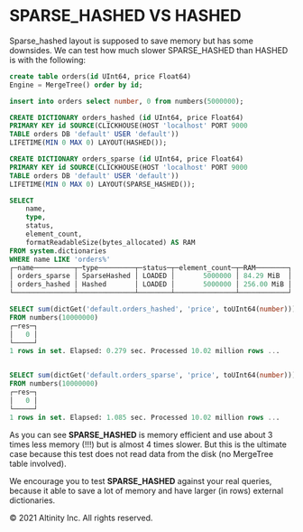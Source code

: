 # SPARSE\_HASHED VS HASHED

Sparse\_hashed layout is supposed to save memory but has some downsides. We can test how much slower SPARSE\_HASHED than HASHED is with the following:

```sql
create table orders(id UInt64, price Float64) 
Engine = MergeTree() order by id;

insert into orders select number, 0 from numbers(5000000);

CREATE DICTIONARY orders_hashed (id UInt64, price Float64)
PRIMARY KEY id SOURCE(CLICKHOUSE(HOST 'localhost' PORT 9000 
TABLE orders DB 'default' USER 'default')) 
LIFETIME(MIN 0 MAX 0) LAYOUT(HASHED());

CREATE DICTIONARY orders_sparse (id UInt64, price Float64)
PRIMARY KEY id SOURCE(CLICKHOUSE(HOST 'localhost' PORT 9000 
TABLE orders DB 'default' USER 'default')) 
LIFETIME(MIN 0 MAX 0) LAYOUT(SPARSE_HASHED());

SELECT
    name,
    type,
    status,
    element_count,
    formatReadableSize(bytes_allocated) AS RAM
FROM system.dictionaries
WHERE name LIKE 'orders%'
┌─name──────────┬─type─────────┬─status─┬─element_count─┬─RAM────────┐
│ orders_sparse │ SparseHashed │ LOADED │       5000000 │ 84.29 MiB  │
│ orders_hashed │ Hashed       │ LOADED │       5000000 │ 256.00 MiB │
└───────────────┴──────────────┴────────┴───────────────┴────────────┘

SELECT sum(dictGet('default.orders_hashed', 'price', toUInt64(number))) AS res
FROM numbers(10000000)
┌─res─┐
│   0 │
└─────┘
1 rows in set. Elapsed: 0.279 sec. Processed 10.02 million rows ...


SELECT sum(dictGet('default.orders_sparse', 'price', toUInt64(number))) AS res
FROM numbers(10000000)
┌─res─┐
│   0 │
└─────┘
1 rows in set. Elapsed: 1.085 sec. Processed 10.02 million rows ...
```

As you can see **SPARSE\_HASHED** is memory efficient and use about 3 times less memory \(!!!\) but is almost 4 times slower. But this is the ultimate case because this test does not read data from the disk \(no MergeTree table involved\).

We encourage you to test **SPARSE\_HASHED** against your real queries, because it able to save a lot of memory and have larger \(in rows\) external dictionaries.

© 2021 Altinity Inc. All rights reserved.

